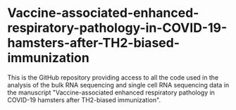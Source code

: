 # Vaccine-associated-enhanced-respiratory-pathology-in-COVID-19-hamsters-after-TH2-biased-immunization
This is the GitHub repository providing access to all the code used in the analysis of the bulk RNA sequencing and single cell RNA sequencing data in the manuscript "Vaccine-associated enhanced respiratory pathology in COVID-19 hamsters after TH2-biased immunization". 
